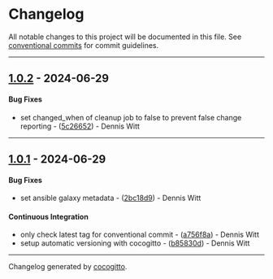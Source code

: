 # Changelog
All notable changes to this project will be documented in this file. See [conventional commits](https://www.conventionalcommits.org/) for commit guidelines.

- - -
## [1.0.2](https://github.com/wittdennis/ansible-role-install-containerd/compare/5c2665254fd04de0d069685c6fd500321088f05d..1.0.2) - 2024-06-29
#### Bug Fixes
- set changed_when of cleanup job to false to prevent false change reporting - ([5c26652](https://github.com/wittdennis/ansible-role-install-containerd/commit/5c2665254fd04de0d069685c6fd500321088f05d)) - Dennis Witt

- - -

## [1.0.1](https://github.com/wittdennis/ansible-role-install-containerd/compare/b85830d3516a6482a7f76a54945269ec51caaed5..1.0.1) - 2024-06-29
#### Bug Fixes
- set ansible galaxy metadata - ([2bc18d9](https://github.com/wittdennis/ansible-role-install-containerd/commit/2bc18d970942636529be15e52e192d776644c2d6)) - Dennis Witt
#### Continuous Integration
- only check latest tag for conventional commit - ([a756f8a](https://github.com/wittdennis/ansible-role-install-containerd/commit/a756f8a77662ca37b3d92815765335bcd1787908)) - Dennis Witt
- setup automatic versioning with cocogitto - ([b85830d](https://github.com/wittdennis/ansible-role-install-containerd/commit/b85830d3516a6482a7f76a54945269ec51caaed5)) - Dennis Witt

- - -

Changelog generated by [cocogitto](https://github.com/cocogitto/cocogitto).